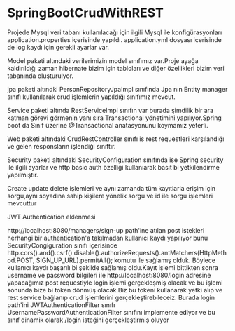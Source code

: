 # SpringBootCrudWithREST

Projede Mysql veri tabanı kullanılacağı için ilgili Mysql ile  konfigürasyonları application.properties içerisinde yapıldı.
application.yml dosyası içerisinde de log kaydı için gerekli ayarlar var.

Model paketi altındaki verilerimizin model sınıfımız var.Proje ayağa kaldırıldığı zaman hibernate bizim için tabloları ve diğer özellikleri bizim veri tabanında oluşturulyor.

jpa paketi altındki PersonRepositoryJpaImpl sınıfında Jpa nın Entity manager sınıfı kullanılarak crud işlemlerin yapıldığı sınıfımız mevcut.

Service paketi altında RestServiceImpl sınıfın var burada şimdilik bir ara katman görevi görmenin yanı sıra Transactional yönetimini yapılıyor.Spring boot da Sınıf üzerine 
@Transactional anatasyonunu koymamız yeterli.

Web paketi altındaki CrudRestController sınıfı is rest requestleri karşılandığı ve gelen responsların işlendiği sınıftır.

Security paketi altındaki SecurityConfiguration sınıfında ise Spring security ile ilgili ayarlar ve http basic auth özelliği kullanıarak basit bi yetkilendirme yapılmıştır.

Create update delete işlemleri ve aynı zamanda tüm kayıtlarla erişim için sorgu,aynı soyadına sahip kişilere yönelik sorgu ve id ile sorgu işlemleri mevcuttur

JWT Authentication eklenmesi

http://localhost:8080/managers/sign-up path'ine atılan post istekleri herhangi bir authentication'a takılmadan kullanıcı kaydı yapılıyor bunu SecurityCongiguration
sınıfı içerisinde http.cors().and().csrf().disable().authorizeRequests().antMatchers(HttpMethod.POST, SIGN_UP_URL).permitAll(); komutu ile sağlamış olduk. Böylece kullanıcı
kaydı başarılı bi şekilde sağlamış oldu.Kayıt işlemi bittikten sonra username ve password bilgileri ile http://localhost:8080/login adresine yapacağımız post requestiyle
login işlemi gerçekleşmiş olacak ve bu işlemi sonunda bize bi token dönmüş olacak.Biz bu tokeni kullanarak yetki alıp ve rest service bağlanıp crud işlemlerini gerçekleştirebileceiz.
Burada login path'ini JWTAuthenticationFilter sınıfı UsernamePasswordAuthenticationFilter sınıfını implemente ediyor ve  bu sınıf dinamik olarak /login isteğini gerçekleştirmiş oluyor 
